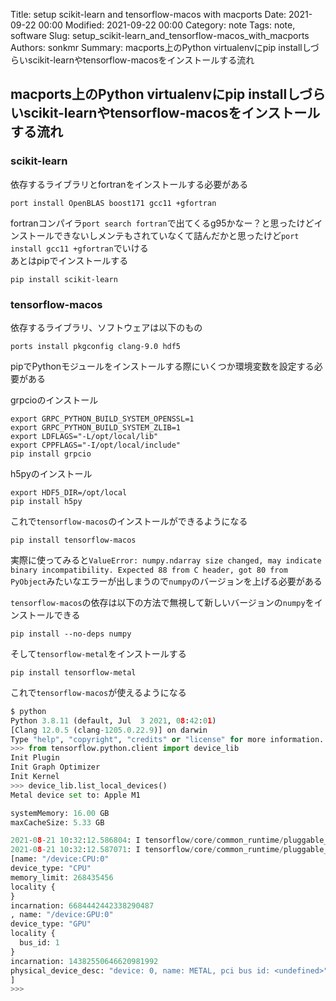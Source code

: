 Title: setup scikit-learn and tensorflow-macos with macports
Date: 2021-09-22 00:00
Modified: 2021-09-22 00:00
Category: note
Tags: note, software
Slug: setup_scikit-learn_and_tensorflow-macos_with_macports
Authors: sonkmr
Summary: macports上のPython virtualenvにpip installしづらいscikit-learnやtensorflow-macosをインストールする流れ

## macports上のPython virtualenvにpip installしづらいscikit-learnやtensorflow-macosをインストールする流れ

### scikit-learn
依存するライブラリとfortranをインストールする必要がある  

```
port install OpenBLAS boost171 gcc11 +gfortran
```

fortranコンパイラ`port search fortran`で出てくるg95かなー？と思ったけどインストールできないしメンテもされていなくて詰んだかと思ったけど`port install gcc11 +gfortran`でいける  
あとはpipでインストールする  

```
pip install scikit-learn
```

### tensorflow-macos
依存するライブラリ、ソフトウェアは以下のもの

```
ports install pkgconfig clang-9.0 hdf5
```

pipでPythonモジュールをインストールする際にいくつか環境変数を設定する必要がある

grpcioのインストール

```
export GRPC_PYTHON_BUILD_SYSTEM_OPENSSL=1
export GRPC_PYTHON_BUILD_SYSTEM_ZLIB=1
export LDFLAGS="-L/opt/local/lib"	
export CPPFLAGS="-I/opt/local/include"
pip install grpcio
```

h5pyのインストール
```
export HDF5_DIR=/opt/local
pip install h5py
```

これで`tensorflow-macos`のインストールができるようになる

```
pip install tensorflow-macos
```

実際に使ってみると`ValueError: numpy.ndarray size changed, may indicate binary incompatibility. Expected 88 from C header, got 80 from PyObject`みたいなエラーが出しまうので`numpy`のバージョンを上げる必要がある  

`tensorflow-macos`の依存は以下の方法で無視して新しいバージョンの`numpy`をインストールできる
```
pip install --no-deps numpy
```

そして`tensorflow-metal`をインストールする

```
pip install tensorflow-metal
```

これで`tensorflow-macos`が使えるようになる

``` python
$ python
Python 3.8.11 (default, Jul  3 2021, 08:42:01) 
[Clang 12.0.5 (clang-1205.0.22.9)] on darwin
Type "help", "copyright", "credits" or "license" for more information.
>>> from tensorflow.python.client import device_lib
Init Plugin
Init Graph Optimizer
Init Kernel
>>> device_lib.list_local_devices()
Metal device set to: Apple M1

systemMemory: 16.00 GB
maxCacheSize: 5.33 GB

2021-08-21 10:32:12.586804: I tensorflow/core/common_runtime/pluggable_device/pluggable_device_factory.cc:305] Could not identify NUMA node of platform GPU ID 0, defaulting to 0. Your kernel may not have been built with NUMA support.
2021-08-21 10:32:12.587071: I tensorflow/core/common_runtime/pluggable_device/pluggable_device_factory.cc:271] Created TensorFlow device (/device:GPU:0 with 0 MB memory) -> physical PluggableDevice (device: 0, name: METAL, pci bus id: <undefined>)
[name: "/device:CPU:0"
device_type: "CPU"
memory_limit: 268435456
locality {
}
incarnation: 6684442442338290487
, name: "/device:GPU:0"
device_type: "GPU"
locality {
  bus_id: 1
}
incarnation: 14382550646620981992
physical_device_desc: "device: 0, name: METAL, pci bus id: <undefined>"
]
>>> 
```


